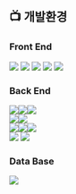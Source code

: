 ## 📺 개발환경
<h3>Front End</h3>
<img src="https://img.shields.io/badge/JSP-D83B01?style=for-the-badge&logo=microsoft-office&logoColor=white">
<img src="https://img.shields.io/badge/CSS-239120?&style=for-the-badge&logo=css3&logoColor=white">
<img src="https://img.shields.io/badge/JavaScript-F7DF1E?style=for-the-badge&logo=JavaScript&logoColor=white">
<img src="https://img.shields.io/badge/jQuery-0769AD?style=for-the-badge&logo=jquery&logoColor=white">
<img src="https://img.shields.io/badge/JSON-000000?style=for-the-badge&logo=json&logoColor=white"/>

<h3>Back End</h3>
<img src="https://img.shields.io/badge/Framework-%23121011?style=for-the-badge"><img src="https://img.shields.io/badge/springboot-6DB33F?style=for-the-badge&logo=springboot&logoColor=white"><img src="https://img.shields.io/badge/3.4.4-515151?style=for-the-badge">
<br>
<img src="https://img.shields.io/badge/Build-%23121011?style=for-the-badge"><img src="https://img.shields.io/badge/Gradle-02303A?style=for-the-badge&logo=Gradle&logoColor=white">
<br>
<img src="https://img.shields.io/badge/Language-%23121011?style=for-the-badge"><img src="https://img.shields.io/badge/java-%23ED8B00?style=for-the-badge&logo=openjdk&logoColor=white"><img src="https://img.shields.io/badge/17-515151?style=for-the-badge">
<br>
<img src="https://img.shields.io/badge/Spring_Security-6DB33F?style=for-the-badge&logo=Spring-Security&logoColor=white">
<img src="https://img.shields.io/badge/json%20web%20tokens-323330?style=for-the-badge&logo=json-web-tokens&logoColor=pink">

<h3>Data Base</h3>
<img src="https://img.shields.io/badge/MySQL-00000F?style=for-the-badge&logo=mysql&logoColor=white">

